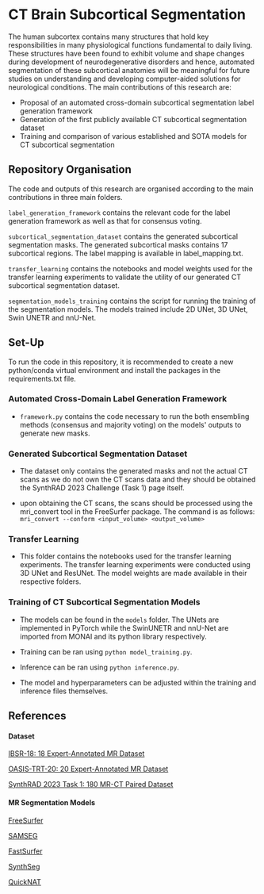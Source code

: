# CT Brain Subcortical Segmentation

The human subcortex contains many structures that hold key responsibilities in many physiological functions fundamental to daily living. These structures have been found to exhibit volume and shape changes during development of neurodegenerative disorders and hence, automated segmentation of these subcortical anatomies will be meaningful for future studies on understanding and developing computer-aided solutions for neurological conditions. The main contributions of this research are:
* Proposal of an automated cross-domain subcortical segmentation label generation framework
* Generation of the first publicly available CT subcortical segmentation dataset
* Training and comparison of various established and SOTA models for CT subcortical segmentation

## Repository Organisation

The code and outputs of this research are organised according to the main contributions in three main folders.

```label_generation_framework``` contains the relevant code for the label generation framework as well as that for consensus voting.

```subcortical_segmentation_dataset``` contains the generated subcortical segmentation masks. The generated subcortical masks contains 17 subcortical regions. The label mapping is available in label_mapping.txt.

```transfer_learning``` contains the notebooks and model weights used for the transfer learning experiments to validate the utility of our generated CT subcortical segmentation dataset.

```segmentation_models_training``` contains the script for running the training of the segmentation models. The models trained include 2D UNet, 3D UNet, Swin UNETR and nnU-Net.

## Set-Up

To run the code in this repository, it is recommended to create a new python/conda virtual environment and install the packages in the requirements.txt file.

### Automated Cross-Domain Label Generation Framework

* ```framework.py``` contains the code necessary to run the both ensembling methods (consensus and majority voting) on the models' outputs to generate new masks.

### Generated Subcortical Segmentation Dataset
* The dataset only contains the generated masks and not the actual CT scans as we do not own the CT scans data and they should be obtained the SynthRAD 2023 Challenge (Task 1) page itself.

* upon obtaining the CT scans, the scans should be processed using the mri_convert tool in the FreeSurfer package. The command is as follows:<br>```mri_convert --conform <input_volume> <output_volume>```

### Transfer Learning
* This folder contains the notebooks used for the transfer learning experiments. The transfer learning experiments were conducted using 3D UNet and ResUNet. The model weights are made available in their respective folders.

### Training of CT Subcortical Segmentation Models
* The models can be found in the ```models``` folder. The UNets are implemented in PyTorch while the SwinUNETR and nnU-Net are imported from MONAI and its python library respectively.

* Training can be ran using ```python model_training.py```.

* Inference can be ran using ```python inference.py```.

* The model and hyperparameters can be adjusted within the training and inference files themselves.

## References

#### Dataset
[IBSR-18: 18 Expert-Annotated MR Dataset](https://www.nitrc.org/projects/ibsr)

[OASIS-TRT-20: 20 Expert-Annotated MR Dataset](https://osf.io/m4svg/)

[SynthRAD 2023 Task 1: 180 MR-CT Paired Dataset](https://synthrad2023.grand-challenge.org/)

#### MR Segmentation Models
[FreeSurfer](https://surfer.nmr.mgh.harvard.edu/fswiki)

[SAMSEG](https://surfer.nmr.mgh.harvard.edu/fswiki/Samseg)

[FastSurfer](https://github.com/Deep-MI/FastSurfer)

[SynthSeg](https://surfer.nmr.mgh.harvard.edu/fswiki/SynthSeg)

[QuickNAT](https://github.com/ai-med/quickNAT_pytorch)